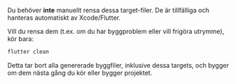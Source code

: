 Du behöver **inte** manuellt rensa dessa target-filer.
De är tillfälliga och hanteras automatiskt av Xcode/Flutter.

Vill du rensa dem (t.ex. om du har byggproblem eller vill frigöra utrymme), kör bara:

```sh
flutter clean
```

Detta tar bort alla genererade byggfiler, inklusive dessa targets, och bygger om dem nästa gång du kör eller bygger projektet.
